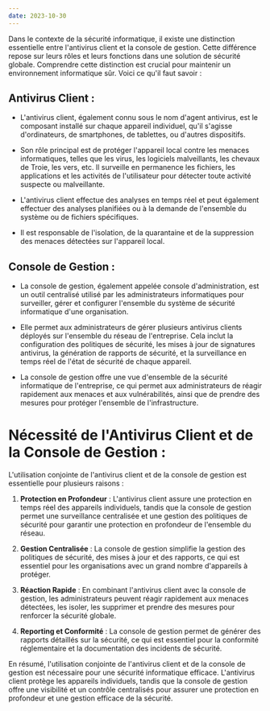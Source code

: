 ```yaml
---
date: 2023-10-30
---
```


Dans le contexte de la sécurité informatique, il existe une distinction essentielle entre l'antivirus client et la console de gestion. Cette différence repose sur leurs rôles et leurs fonctions dans une solution de sécurité globale. Comprendre cette distinction est crucial pour maintenir un environnement informatique sûr. Voici ce qu'il faut savoir :

## Antivirus Client :

- L'antivirus client, également connu sous le nom d'agent antivirus, est le composant installé sur chaque appareil individuel, qu'il s'agisse d'ordinateurs, de smartphones, de tablettes, ou d'autres dispositifs.

- Son rôle principal est de protéger l'appareil local contre les menaces informatiques, telles que les virus, les logiciels malveillants, les chevaux de Troie, les vers, etc. Il surveille en permanence les fichiers, les applications et les activités de l'utilisateur pour détecter toute activité suspecte ou malveillante.

- L'antivirus client effectue des analyses en temps réel et peut également effectuer des analyses planifiées ou à la demande de l'ensemble du système ou de fichiers spécifiques.

- Il est responsable de l'isolation, de la quarantaine et de la suppression des menaces détectées sur l'appareil local.

## Console de Gestion :

- La console de gestion, également appelée console d'administration, est un outil centralisé utilisé par les administrateurs informatiques pour surveiller, gérer et configurer l'ensemble du système de sécurité informatique d'une organisation.

- Elle permet aux administrateurs de gérer plusieurs antivirus clients déployés sur l'ensemble du réseau de l'entreprise. Cela inclut la configuration des politiques de sécurité, les mises à jour de signatures antivirus, la génération de rapports de sécurité, et la surveillance en temps réel de l'état de sécurité de chaque appareil.

- La console de gestion offre une vue d'ensemble de la sécurité informatique de l'entreprise, ce qui permet aux administrateurs de réagir rapidement aux menaces et aux vulnérabilités, ainsi que de prendre des mesures pour protéger l'ensemble de l'infrastructure.

# Nécessité de l'Antivirus Client et de la Console de Gestion :

L'utilisation conjointe de l'antivirus client et de la console de gestion est essentielle pour plusieurs raisons :

1. **Protection en Profondeur** : L'antivirus client assure une protection en temps réel des appareils individuels, tandis que la console de gestion permet une surveillance centralisée et une gestion des politiques de sécurité pour garantir une protection en profondeur de l'ensemble du réseau.

2. **Gestion Centralisée** : La console de gestion simplifie la gestion des politiques de sécurité, des mises à jour et des rapports, ce qui est essentiel pour les organisations avec un grand nombre d'appareils à protéger.

3. **Réaction Rapide** : En combinant l'antivirus client avec la console de gestion, les administrateurs peuvent réagir rapidement aux menaces détectées, les isoler, les supprimer et prendre des mesures pour renforcer la sécurité globale.

4. **Reporting et Conformité** : La console de gestion permet de générer des rapports détaillés sur la sécurité, ce qui est essentiel pour la conformité réglementaire et la documentation des incidents de sécurité.

En résumé, l'utilisation conjointe de l'antivirus client et de la console de gestion est nécessaire pour une sécurité informatique efficace. L'antivirus client protège les appareils individuels, tandis que la console de gestion offre une visibilité et un contrôle centralisés pour assurer une protection en profondeur et une gestion efficace de la sécurité.